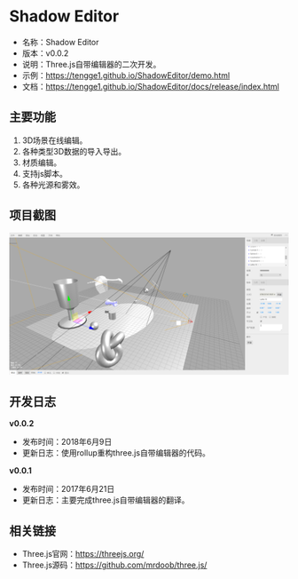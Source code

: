 # Shadow Editor

* 名称：Shadow Editor
* 版本：v0.0.2
* 说明：Three.js自带编辑器的二次开发。
* 示例：https://tengge1.github.io/ShadowEditor/demo.html
* 文档：https://tengge1.github.io/ShadowEditor/docs/release/index.html

## 主要功能

1. 3D场景在线编辑。
2. 各种类型3D数据的导入导出。
3. 材质编辑。
4. 支持js脚本。
5. 各种光源和雾效。

## 项目截图

![image](images/v0.0.2.png)

## 开发日志

**v0.0.2**

* 发布时间：2018年6月9日
* 更新日志：使用rollup重构three.js自带编辑器的代码。

**v0.0.1**

* 发布时间：2017年6月21日  
* 更新日志：主要完成three.js自带编辑器的翻译。


## 相关链接

* Three.js官网：https://threejs.org/
* Three.js源码：https://github.com/mrdoob/three.js/
